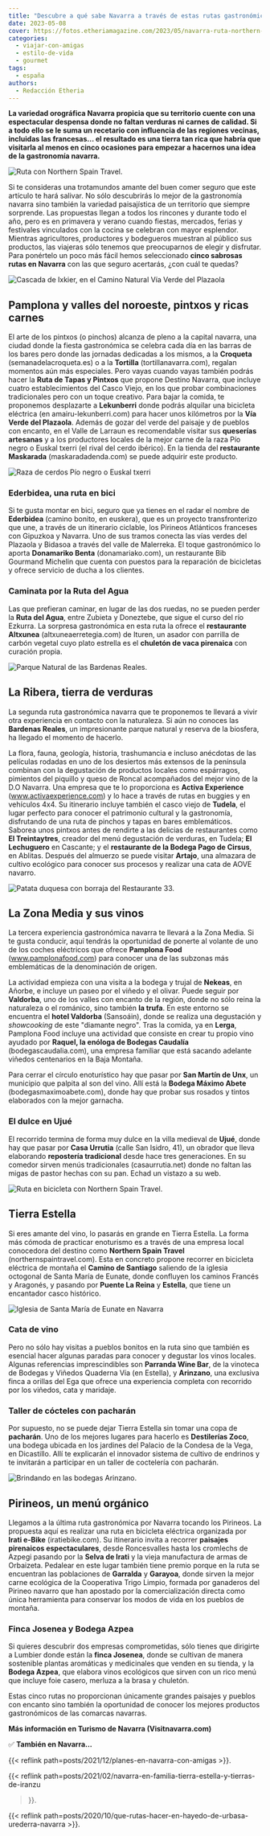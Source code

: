```yaml
---
title: "Descubre a qué sabe Navarra a través de estas rutas gastronómicas"
date: 2023-05-08
cover: https://fotos.etheriamagazine.com/2023/05/navarra-ruta-northern-spain-travel.jpg
categories: 
  - viajar-con-amigas
  - estilo-de-vida
  - gourmet
tags: 
  - españa
authors: 
  - Redacción Etheria
---
```


**La variedad orográfica Navarra propicia que su territorio cuente con una espectacular 
despensa donde no faltan verduras ni carnes de calidad. Si a todo ello se le suma un 
recetario con influencia de las regiones vecinas, incluidas las francesas… el resultado 
es una tierra tan rica que habría que visitarla al menos en cinco ocasiones para empezar 
a hacernos una idea de la gastronomía navarra.** 

![Ruta con Northern Spain Travel.](https://fotos.etheriamagazine.com/2023/05/navarra-ruta-northern-spain-travel.jpg "Ruta con Northern Spain Travel.")

Si te consideras una trotamundos amante del buen comer seguro que este artículo te hará 
salivar. No sólo descubrirás lo mejor de la gastronomía navarra sino también la variedad 
paisajística de un territorio que siempre sorprende. Las propuestas llegan a todos los 
rincones y durante todo el año, pero es en primavera y verano cuando fiestas, mercados, 
ferias y festivales vinculados con la cocina se celebran con mayor esplendor. Mientras 
agricultores, productores y bodegueros muestran al público sus productos, las viajeras 
sólo tenemos que preocuparnos de elegir y disfrutar. Para ponértelo un poco más fácil 
hemos seleccionado **cinco sabrosas rutas en Navarra** con las que seguro acertarás, 
¿con cuál te quedas? 

![Cascada de Ixkier, en el Camino Natural Vía Verde del Plazaola](https://fotos.etheriamagazine.com/2023/05/Via-Verde-Plazaola-Navarra.jpg "Cascada de Ixkier, en el Camino Natural Vía Verde del Plazaola. © Javier Campos/Turismo de Navarra")

## Pamplona y valles del noroeste, pintxos y ricas carnes

El arte de los pintxos (o pinchos) alcanza de pleno a la capital navarra, una ciudad 
donde la fiesta gastronómica se celebra cada día en las barras de los bares pero donde 
las jornadas dedicadas a los mismos, a la **Croqueta** (semanadelacroqueta.es) o a la 
**Tortilla** (tortillanavarra.com), regalan momentos aún más especiales. Pero vayas 
cuando vayas también podrás hacer la **Ruta de Tapas y Pintxos** que propone Destino 
Navarra, que incluye cuatro establecimientos del Casco Viejo, en los que probar 
combinaciones tradicionales pero con un toque creativo. Para bajar la comida, te 
proponemos desplazarte a **Lekunberri** donde podrás alquilar una bicicleta eléctrica 
(en amairu-lekunberri.com) para hacer unos kilómetros por la **Vía Verde del Plazaola**. 
Además de gozar del verde del paisaje y de pueblos con encanto, en el Valle de Larraun 
es recomendable visitar sus **queserías artesanas** y a los productores locales de la 
mejor carne de la raza Pío negro o Euskal txerri (el rival del cerdo ibérico). En la 
tienda del **restaurante Maskarada** (maskaradadenda.com) se puede adquirir este 
producto. 

![Raza de cerdos Pío negro o Euskal txerri](https://fotos.etheriamagazine.com/2023/05/cerdos-maskarada.jpg "Raza de cerdos Pío negro o Euskal txerri, en Maskarada")

### Ederbidea, una ruta en bici

Si te gusta montar en bici, seguro que ya tienes en el radar el nombre de **Ederbidea** 
(camino bonito, en euskera), que es un proyecto transfronterizo que une, a través de un 
itinerario ciclable, los Pirineos Atlánticos franceses con Gipuzkoa y Navarra. Uno de 
sus tramos conecta las vías verdes del Plazaola y Bidasoa a través del valle de 
Malerreka. El toque gastronómico lo aporta **Donamariko Benta** (donamariako.com), un 
restaurante Bib Gourmand Michelin que cuenta con puestos para la reparación de 
bicicletas y ofrece servicio de ducha a los clientes. 

### Caminata por la Ruta del Agua

Las que prefieran caminar, en lugar de las dos ruedas, no se pueden perder la **Ruta del 
Agua**, entre Zubieta y Doneztebe, que sigue el curso del río Ezkurra. La sorpresa 
gastronómica en esta ruta la ofrece el **restaurante** **Altxunea** 
(altxuneaerretegia.com) de Ituren, un asador con parrilla de carbón vegetal cuyo plato 
estrella es el **chuletón de vaca pirenaica** con curación propia. 

![Parque Natural de las Bardenas Reales.](https://fotos.etheriamagazine.com/2023/05/bardenas-reales-navarra.jpg "Parque Natural de las Bardenas Reales. © Sergio Padura/ Turismo de Navarra")

## La Ribera, tierra de verduras

La segunda ruta gastronómica navarra que te proponemos te llevará a vivir otra 
experiencia en contacto con la naturaleza. Si aún no conoces las **Bardenas Reales**, un 
impresionante parque natural y reserva de la biosfera, ha llegado el momento de hacerlo. 

La flora, fauna, geología, historia, trashumancia e incluso anécdotas de las películas 
rodadas en uno de los desiertos más extensos de la península combinan con la degustación 
de productos locales como espárragos, pimientos del piquillo y queso de Roncal 
acompañados del mejor vino de la D.O Navarra. Una empresa que te lo proporciona es 
**Activa Experience** (www.activaexperience.com) y lo hace a través de rutas en buggies 
y en vehículos 4x4. Su itinerario incluye también el casco viejo de **Tudela**, el lugar 
perfecto para conocer el patrimonio cultural y la gastronomía, disfrutando de una ruta 
de pinchos y tapas en bares emblemáticos. Saborea unos pintxos antes de rendirte a las 
delicias de restaurantes como **El Treintaytres**, creador del menú degustación de 
verduras, en Tudela; **El Lechuguero** en Cascante; y el **restaurante de la Bodega Pago 
de Cirsus**, en Ablitas. Después del almuerzo se puede visitar **Artajo**, una almazara 
de cultivo ecológico para conocer sus procesos y realizar una cata de AOVE navarro. 

![Patata duquesa con borraja del Restaurante 33.](https://fotos.etheriamagazine.com/2023/05/patata-duquesa-con-borraja.jpg "Patata duquesa con borraja del © Restaurante 33.")

## La Zona Media y sus vinos

La tercera experiencia gastronómica navarra te llevará a la Zona Media. Si te gusta 
conducir, aquí tendrás la oportunidad de ponerte al volante de uno de los coches 
eléctricos que ofrece **Pamplona Food** (www.pamplonafood.com) para conocer una de las 
subzonas más emblemáticas de la denominación de origen. 

La actividad empieza con una visita a la bodega y trujal de **Nekeas**, en Añorbe, e 
incluye un paseo por el viñedo y el olivar. Puede seguir por **Valdorba**, uno de los 
valles con encanto de la región, donde no sólo reina la naturaleza o el románico, sino 
también **la trufa**. En este entorno se encuentra el **hotel Valdorba** (Sansoáin), 
donde se realiza una degustación y _showcooking_ de este "diamante negro". Tras la 
comida, ya en **Lerga**, Pamplona Food incluye una actividad que consiste en crear tu 
propio vino ayudado por **Raquel, la enóloga de Bodegas Caudalía** 
(bodegascaudalia.com), una empresa familiar que está sacando adelante viñedos 
centenarios en la Baja Montaña. 

Para cerrar el círculo enoturístico hay que pasar por **San Martín de Unx**, un 
municipio que palpita al son del vino. Allí está la **Bodega Máximo Abete** 
(bodegasmaximoabete.com), donde hay que probar sus rosados y tintos elaborados con la 
mejor garnacha. 

### El dulce en Ujué

El recorrido termina de forma muy dulce en la villa medieval de **Ujué**, donde hay que 
pasar por **Casa Urrutia** (calle San Isidro, 41), un obrador que lleva elaborando 
**repostería tradicional** desde hace tres generaciones. En su comedor sirven menús 
tradicionales (casaurrutia.net) donde no faltan las migas de pastor hechas con su pan. 
Echad un vistazo a su web. 

![Ruta en bicicleta con Northern Spain Travel.](https://fotos.etheriamagazine.com/2023/05/navarra-northern-spain-travel.jpg "Ruta en bicicleta con © Northern Spain Travel.")

## Tierra Estella

Si eres amante del vino, lo pasarás en grande en Tierra Estella. La forma más cómoda de 
practicar enoturismo es a través de una empresa local conocedora del destino como 
**Northern Spain Travel** (northernspaintravel.com). Esta en concreto propone recorrer 
en bicicleta eléctrica de montaña el **Camino de Santiago** saliendo de la iglesia 
octogonal de Santa María de Eunate, donde confluyen los caminos Francés y Aragonés, y 
pasando por **Puente La Reina** y **Estella**, que tiene un encantador casco histórico. 

![Iglesia de Santa María de Eunate en Navarra](https://fotos.etheriamagazine.com/2023/05/Iglesia-santa-Maria-Eunate.jpg "Iglesia de Santa María de Eunate. © Francis Vaquero/ Turismo de Navarra")

### Cata de vino

Pero no sólo hay visitas a pueblos bonitos en la ruta sino que también es esencial hacer 
algunas paradas para conocer y degustar los vinos locales. Algunas referencias 
imprescindibles son **Parranda Wine Bar**, de la vinoteca de Bodegas y Viñedos Quaderna 
Vía (en Estella), y **Arinzano**, una exclusiva finca a orillas del Ega que ofrece una 
experiencia completa con recorrido por los viñedos, cata y maridaje. 

### Taller de cócteles con pacharán

Por supuesto, no se puede dejar Tierra Estella sin tomar una copa de **pacharán**. Uno 
de los mejores lugares para hacerlo es **Destilerías Zoco**, una bodega ubicada en los 
jardines del Palacio de la Condesa de la Vega, en Dicastillo. Allí te explicarán el 
innovador sistema de cultivo de endrinos y te invitarán a participar en un taller de 
coctelería con pacharán. 

![Brindando en las bodegas Arinzano.](https://fotos.etheriamagazine.com/2023/05/Arinzano-navarra.jpg "Brindando en las © bodegas Arinzano.")

## Pirineos, un menú orgánico

Llegamos a la última ruta gastronómica por Navarra tocando los Pirineos. La propuesta 
aquí es realizar una ruta en bicicleta eléctrica organizada por **Irati e-Bike** 
(iratiebike.com). Su itinerario invita a recorrer **paisajes pirenaicos 
espectaculares**, desde Roncesvalles hasta los cromlechs de Azpegi pasando por la 
**Selva de Irati** y la vieja manufactura de armas de Orbaizeta. Pedalear en este lugar 
también tiene premio porque en la ruta se encuentran las poblaciones de **Garralda** y 
**Garayoa**, donde sirven la mejor carne ecológica de la Cooperativa Trigo Limpio, 
formada por ganaderos del Pirineo navarro que han apostado por la comercialización 
directa como única herramienta para conservar los modos de vida en los pueblos de 
montaña. 

### Finca Josenea y Bodega Azpea

Si quieres descubrir dos empresas comprometidas, sólo tienes que dirigirte a Lumbier 
donde están la **finca Josenea**, donde se cultivan de manera sostenible plantas 
aromáticas y medicinales que venden en su tienda, y la **Bodega Azpea**, que elabora 
vinos ecológicos que sirven con un rico menú que incluye foie casero, merluza a la brasa 
y chuletón. 

Estas cinco rutas no proporcionan únicamente grandes paisajes y pueblos con encanto sino 
también la oportunidad de conocer los mejores productos gastronómicos de las comarcas 
navarras. 

**Más información en Turismo de Navarra (Visitnavarra.com)** 

✅ **También en Navarra...** 

{{< reflink path=posts/2021/12/planes-en-navarra-con-amigas >}}. 

{{< reflink path=posts/2021/02/navarra-en-familia-tierra-estella-y-tierras-de-iranzu 
>}}. 

{{< reflink path=posts/2020/10/que-rutas-hacer-en-hayedo-de-urbasa-urederra-navarra >}}.
